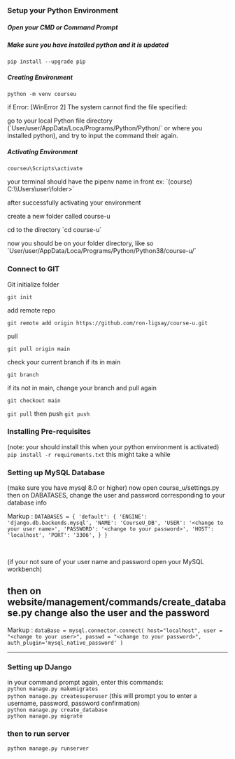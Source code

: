 ### Setup your Python Environment
##### Open your CMD or Command Prompt

##### **Make sure you have installed python and it is updated**
`pip install --upgrade pip`

##### Creating Environment
`python -m venv courseu`
<p>if Error: [WinError 2] The system cannot find the file specified:</p>
<p>go to your local Python file directory (`User/user/AppData/Loca/Programs/Python/Python<ver>/` or where you installed python), and try to input the command their again.</p>


##### **Activating Environment**
`courseu\Scripts\activate`
<p>your terminal should have the pipenv name in front ex: `(course) C:\\Users\user\folder>`</p>


<p>after successfully activating your environment</p>
<p>create a new folder called course-u</p>
<p>cd to the directory `cd course-u`</p>
now you should be on your folder directory, like so `User/user/AppData/Loca/Programs/Python/Python38/course-u/`

### Connect to GIT
Git initialize folder

`git init`

add remote repo

`git remote add origin https://github.com/ron-ligsay/course-u.git`

pull

`git pull origin main`

check your current branch if its in main

`git branch`

if its not in main, change your branch and pull again

`git checkout main`

`git pull` then push `git push`

### Installing Pre-requisites
(note: your should install this when your python environment is activated)
`pip install -r requirements.txt`
this might take a while

### Setting up MySQL Database
(make sure you have mysql 8.0 or higher)
now open course_u/settings.py 
then on DABATASES, change the user and password corresponding to your database info

Markup : ```
DATABASES = {
    'default': {
        'ENGINE': 'django.db.backends.mysql',
        'NAME': 'CourseU_DB',
        'USER': '<change to your user name>',
        'PASSWORD': '<change to your password>',
        'HOST': 'localhost',
        'PORT': '3306',
    }
}
      ```

<br>

(if your not sure of your user name and password open your MySQL workbench)
<br>

then on website/management/commands/create_database.py
change also the user and the password
---
Markup : ```
dataBase = mysql.connector.connect(
    host="localhost",
    user = "<change to your user>",
    passwd = "<change to your password>",
    auth_plugin='mysql_native_password'
)
    ```

---
### Setting up DJango
in your command prompt again, enter this commands:
<br>
`python manage.py makemigrates`
<br>
`python manage.py createsuperuser`
(this will prompt you to enter a username, password, password confirmation)
<br>
`python manage.py create_database`
<br>
`python manage.py migrate`
<br>
### then to run server
`python manage.py runserver`
